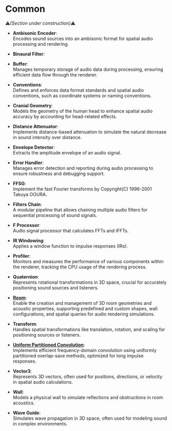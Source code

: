 # Common
:warning:*(Section under construction)*:warning:

- **Ambisonic Encoder**:  
  Encodes sound sources into an ambisonic format for spatial audio processing and rendering.  

- **Binaural Filter**:  


- **Buffer**:  
  Manages temporary storage of audio data during processing, ensuring efficient data flow through the renderer.  

- **Conventions**:  
  Defines and enforces data format standards and spatial audio conventions, such as coordinate systems or naming conventions.  

- **Cranial Geometry**:  
  Models the geometry of the human head to enhance spatial audio accuracy by accounting for head-related effects.  

- **Distance Attenuator**:  
  Implements distance-based attenuation to simulate the natural decrease in sound intensity over distance.  

- **Envelope Detector**:  
  Extracts the amplitude envelope of an audio signal.  

- **Error Handler**:  
  Manages error detection and reporting during audio processing to ensure robustness and debugging support.  

- **FFSG**:  
  Implement the fast Fourier transforms  by Copyright(C) 1996-2001 Takuya OOURA.  

- **Filters Chain**:  
  A modular pipeline that allows chaining multiple audio filters for sequential processing of sound signals.  

- **F Processor**:  
  Audio signal processor that calculates FFTs and IFFTs.  

- **IR Windowing**:  
  Applies a window function to impulse responses (IRs).  

- **Profiler**:  
  Monitors and measures the performance of various components within the renderer, tracking the CPU usage of the rendering process.  

- **Quaternion**:  
  Represents rotational transformations in 3D space, crucial for accurately positioning sound sources and listeners.  

- **[Room](room.md)**:  
Enable the creation and management of 3D room geometries and acoustic properties, supporting predefined and custom shapes, wall configurations, and spatial queries for audio rendering simulations.  

- **Transform**:  
  Handles spatial transformations like translation, rotation, and scaling for positioning sources or listeners.  

- **[Uniform Partitioned Convolution](uniform-partitioned-convolution.md)**:  
  Implements efficient frequency-domain convolution using uniformly partitioned overlap-save methods, optimized for long impulse responses.  

- **Vector3**:  
  Represents 3D vectors, often used for positions, directions, or velocity in spatial audio calculations.  

- **Wall**:  
  Models a physical wall to simulate reflections and obstructions in room acoustics.  

- **Wave Guide**:  
  Simulates wave propagation in 3D space, often used for modeling sound in complex environments.  
